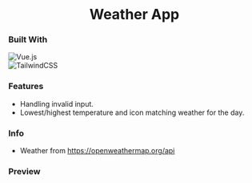 <!-- PROJECT LOGO -->
<br />
<div align="center">
  <h1 align="center">Weather App</h1>
</div>

### Built With
![Vue.js](https://img.shields.io/badge/vuejs-%2335495e.svg?style=for-the-badge&logo=vuedotjs&logoColor=%234FC08D) <br>
![TailwindCSS](https://img.shields.io/badge/tailwindcss-%2338B2AC.svg?style=for-the-badge&logo=tailwind-css&logoColor=white)


### Features 
  * Handling invalid input.
  * Lowest/highest temperature and icon matching weather for the day.


### Info 
  * Weather from https://openweathermap.org/api
  
### Preview





